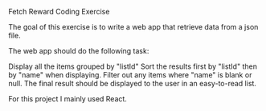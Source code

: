 Fetch Reward Coding Exercise

The goal of this exercise is to write a web app that retrieve data from a json file.

The web app should do the following task:

Display all the items grouped by "listId"
Sort the results first by "listId" then by "name" when displaying.
Filter out any items where "name" is blank or null.
The final result should be displayed to the user in an easy-to-read list.

For this project I mainly used React.
